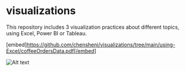 # visualizations

This repository includes 3 visualization practices about different topics, using Excel, Power BI or Tableau.

[embed]https://github.com/chensheni/visualizations/tree/main/using-Excel/coffeeOrdersData.pdf[/embed]

![Alt text](/demo/dashboard-excel.png "original photo")
